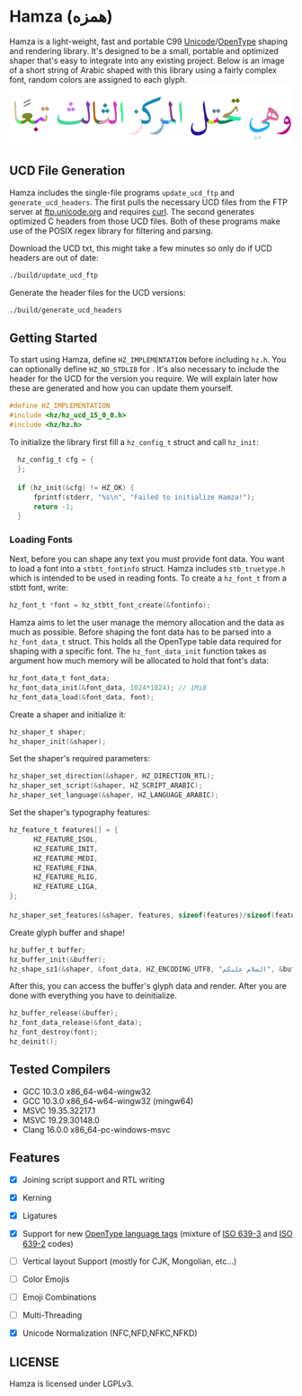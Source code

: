 
# Hamza (همزه)

Hamza is a light-weight, fast and portable C99 [Unicode](https://www.unicode.org)/[OpenType](https://docs.microsoft.com/en-us/typography/opentype/spec) shaping and rendering library. It's designed to be a small, 
portable and optimized shaper that's easy to integrate into any existing project. Below is an image of a short string of Arabic shaped with this library using a fairly complex font, random colors are assigned to each glyph.
![](banner.png)

## UCD File Generation
Hamza includes the single-file programs `update_ucd_ftp` and `generate_ucd_headers`. The first pulls the necessary UCD files from the FTP server at [ftp.unicode.org]() and requires [curl](https://github.com/curl/curl). The second generates optimized C headers from those UCD files. Both of these programs make use of the POSIX regex library for filtering and parsing. 

Download the UCD txt, this might take a few minutes so only do if UCD headers are out of date:
```sh
./build/update_ucd_ftp
```
Generate the header files for the UCD versions:
```sh
./build/generate_ucd_headers
```

## Getting Started 
To start using Hamza, define `HZ_IMPLEMENTATION` before including `hz.h`. You can optionally define `HZ_NO_STDLIB` for . It's also necessary to include the header for the UCD for the version you require.
We will explain later how these are generated and how you can update them yourself. 
```c
#define HZ_IMPLEMENTATION
#include <hz/hz_ucd_15_0_0.h>
#include <hz/hz.h>
```

To initialize the library first fill a `hz_config_t` struct and call `hz_init`:
```c
  hz_config_t cfg = {
  };

  if (hz_init(&cfg) != HZ_OK) {
      fprintf(stderr, "%s\n", "Failed to initialize Hamza!");
      return -1;
  }
```

  ### Loading Fonts
  Next, before you can shape any text you must provide font data. You want to load a font into a `stbtt_fontinfo` struct. Hamza includes `stb_truetype.h` which is intended to be used in reading fonts. To create a `hz_font_t` from a stbtt font, write:
  ```c
  hz_font_t *font = hz_stbtt_font_create(&fontinfo);
  ```

Hamza aims to let the user manage the memory allocation and the data as much as possible. Before shaping the font data has to be parsed into a `hz_font_data_t` struct. This holds all the OpenType table data required for shaping with a specific font. The `hz_font_data_init` function takes as argument how much memory will be allocated to hold that font's data:
```c
hz_font_data_t font_data;
hz_font_data_init(&font_data, 1024*1024); // 1MiB
hz_font_data_load(&font_data, font);
```
Create a shaper and initialize it:
```c
hz_shaper_t shaper;
hz_shaper_init(&shaper);
```
Set the shaper's required parameters:
```c
hz_shaper_set_direction(&shaper, HZ_DIRECTION_RTL);
hz_shaper_set_script(&shaper, HZ_SCRIPT_ARABIC);
hz_shaper_set_language(&shaper, HZ_LANGUAGE_ARABIC);
```
Set the shaper's typography features:
```c
hz_feature_t features[] = {
      HZ_FEATURE_ISOL,
      HZ_FEATURE_INIT,
      HZ_FEATURE_MEDI,
      HZ_FEATURE_FINA,
      HZ_FEATURE_RLIG,
      HZ_FEATURE_LIGA,
};

hz_shaper_set_features(&shaper, features, sizeof(features)/sizeof(features[0]));
```
Create glyph buffer and shape!
```c
hz_buffer_t buffer;
hz_buffer_init(&buffer);
hz_shape_sz1(&shaper, &font_data, HZ_ENCODING_UTF8, "السلام عليكم", &buffer);
```
After this, you can access the buffer's glyph data and render. After you are done with everything you have to deinitialize.
```c
hz_buffer_release(&buffer);
hz_font_data_release(&font_data);
hz_font_destroy(font);
hz_deinit();
```

## Tested Compilers
  - GCC 10.3.0 x86_64-w64-wingw32
  - GCC 10.3.0 x86_64-w64-wingw32 (mingw64)
  - MSVC 19.35.32217.1
  - MSVC 19.29.30148.0
  - Clang 16.0.0 x86_64-pc-windows-msvc


  ## Features
- [x] Joining script support and RTL writing
- [x] Kerning
- [x] Ligatures
- [x] Support for new [OpenType language tags](https://docs.microsoft.com/en-us/typography/opentype/spec/languagetags) (mixture of [ISO 639-3](https://iso639-3.sil.org/) and [ISO 639-2](https://www.loc.gov/standards/iso639-2/php/code_list.php) codes)
- [ ] Vertical layout Support (mostly for CJK, Mongolian, etc...)
- [ ] Color Emojis
- [ ] Emoji Combinations
- [ ] Multi-Threading
- [x] Unicode Normalization (NFC,NFD,NFKC,NFKD)


## LICENSE
Hamza is licensed under LGPLv3.
